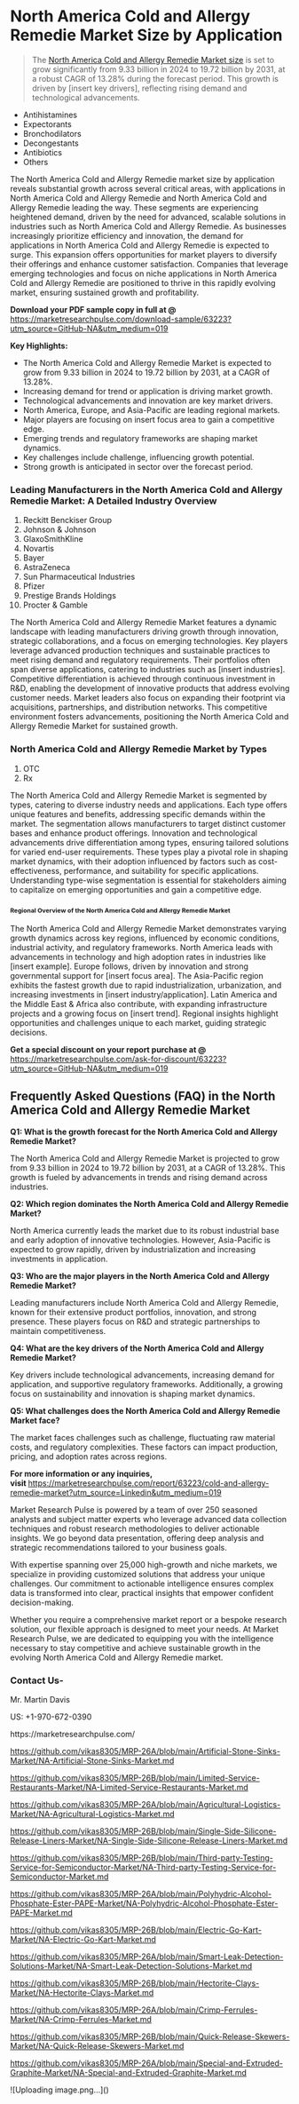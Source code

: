 
<h1>North America Cold and Allergy Remedie Market&nbsp;Size by Application</h1><blockquote><p>The <a href="https://marketresearchpulse.com/download-sample/63223?utm_source=GitHub-NA&amp;utm_medium=019">North America Cold and Allergy Remedie Market size</a> is set to grow significantly from 9.33 billion in 2024 to 19.72 billion by 2031, at a robust CAGR of 13.28% during the forecast period. This growth is driven by [insert key drivers], reflecting rising demand and technological advancements.</p></blockquote><ul><li>Antihistamines<li> Expectorants<li> Bronchodilators<li> Decongestants<li> Antibiotics<li> Others</li></ul><p>The North America Cold and Allergy Remedie market size by application reveals substantial growth across several critical areas, with applications in North America Cold and Allergy Remedie and North America Cold and Allergy Remedie leading the way. These segments are experiencing heightened demand, driven by the need for advanced, scalable solutions in industries such as North America Cold and Allergy Remedie. As businesses increasingly prioritize efficiency and innovation, the demand for applications in North America Cold and Allergy Remedie is expected to surge. This expansion offers opportunities for market players to diversify their offerings and enhance customer satisfaction. Companies that leverage emerging technologies and focus on niche applications in North America Cold and Allergy Remedie are positioned to thrive in this rapidly evolving market, ensuring sustained growth and profitability.</p><p><strong>Download your PDF sample copy in full at @ </strong><a href="https://marketresearchpulse.com/download-sample/63223?utm_source=GitHub-NA&amp;utm_medium=019">https://marketresearchpulse.com/download-sample/63223?utm_source=GitHub-NA&amp;utm_medium=019</a></p><p><strong>Key Highlights: </strong></p><ul><li>The North America Cold and Allergy Remedie Market is expected to grow from 9.33 billion in 2024 to 19.72 billion by 2031, at a CAGR of 13.28%.</li><li>Increasing demand for trend or application is driving market growth.</li><li>Technological advancements and innovation are key market drivers.</li><li>North America, Europe, and Asia-Pacific are leading regional markets.</li><li>Major players are focusing on insert focus area to gain a competitive edge.</li><li>Emerging trends and regulatory frameworks are shaping market dynamics.</li><li>Key challenges include challenge, influencing growth potential.</li><li>Strong growth is anticipated in sector over the forecast period.</li></ul><h3>Leading Manufacturers in the North America Cold and Allergy Remedie Market: A Detailed Industry Overview</h3><ol><li>Reckitt Benckiser Group</li><li>Johnson & Johnson</li><li>GlaxoSmithKline</li><li>Novartis</li><li>Bayer</li><li>AstraZeneca</li><li>Sun Pharmaceutical Industries</li><li>Pfizer</li><li>Prestige Brands Holdings</li><li>Procter & Gamble</li></ol><div class="flex max-w-full flex-col flex-grow"><div class="min-h-8 text-message flex w-full flex-col items-end gap-2 whitespace-normal break-words [.text-message+&amp;]:mt-5" dir="auto" data-message-author-role="assistant" data-message-id="fd8432e4-4910-450d-b182-61b7bfb0a01f" data-message-model-slug="gpt-4o"><div class="flex w-full flex-col gap-1 empty:hidden first:pt-[3px]"><div class="markdown prose w-full break-words dark:prose-invert light"><p>The North America Cold and Allergy Remedie Market features a dynamic landscape with leading manufacturers driving growth through innovation, strategic collaborations, and a focus on emerging technologies. Key players leverage advanced production techniques and sustainable practices to meet rising demand and regulatory requirements. Their portfolios often span diverse applications, catering to industries such as [insert industries]. Competitive differentiation is achieved through continuous investment in R&amp;D, enabling the development of innovative products that address evolving customer needs. Market leaders also focus on expanding their footprint via acquisitions, partnerships, and distribution networks. This competitive environment fosters advancements, positioning the North America Cold and Allergy Remedie Market for sustained growth.</p></div></div></div></div><h3>North America Cold and Allergy Remedie Market by Types</h3><ol><li>OTC<li> Rx</li></ol><div class="flex max-w-full flex-col flex-grow"><div class="min-h-8 text-message flex w-full flex-col items-end gap-2 whitespace-normal break-words [.text-message+&amp;]:mt-5" dir="auto" data-message-author-role="assistant" data-message-id="084470be-0bb7-4664-bddf-5156b4f41249" data-message-model-slug="gpt-4o-mini"><div class="flex w-full flex-col gap-1 empty:hidden first:pt-[3px]"><div class="markdown prose w-full break-words dark:prose-invert light"><p>The North America Cold and Allergy Remedie Market is segmented by types, catering to diverse industry needs and applications. Each type offers unique features and benefits, addressing specific demands within the market. The segmentation allows manufacturers to target distinct customer bases and enhance product offerings. Innovation and technological advancements drive differentiation among types, ensuring tailored solutions for varied end-user requirements. These types play a pivotal role in shaping market dynamics, with their adoption influenced by factors such as cost-effectiveness, performance, and suitability for specific applications. Understanding type-wise segmentation is essential for stakeholders aiming to capitalize on emerging opportunities and gain a competitive edge.</p></div></div></div></div><h3><span style="font-size: 11px;">Regional Overview of the North America Cold and Allergy Remedie Market</span></h3><div class="flex max-w-full flex-col flex-grow"><div class="min-h-8 text-message flex w-full flex-col items-end gap-2 whitespace-normal break-words [.text-message+&amp;]:mt-5" dir="auto" data-message-author-role="assistant" data-message-id="e9038762-ce64-4e30-91c9-9bd413514231" data-message-model-slug="gpt-4o-mini"><div class="flex w-full flex-col gap-1 empty:hidden first:pt-[3px]"><div class="markdown prose w-full break-words dark:prose-invert light"><p>The North America Cold and Allergy Remedie Market demonstrates varying growth dynamics across key regions, influenced by economic conditions, industrial activity, and regulatory frameworks. North America leads with advancements in technology and high adoption rates in industries like [insert example]. Europe follows, driven by innovation and strong governmental support for [insert focus area]. The Asia-Pacific region exhibits the fastest growth due to rapid industrialization, urbanization, and increasing investments in [insert industry/application]. Latin America and the Middle East &amp; Africa also contribute, with expanding infrastructure projects and a growing focus on [insert trend]. Regional insights highlight opportunities and challenges unique to each market, guiding strategic decisions.</p></div></div></div></div><p><strong>Get a special discount on your report purchase at @ </strong><a href="https://marketresearchpulse.com/ask-for-discount/63223?utm_source=GitHub-NA&amp;utm_medium=019">https://marketresearchpulse.com/ask-for-discount/63223?utm_source=GitHub-NA&amp;utm_medium=019</a></p><h2>Frequently Asked Questions (FAQ) in the North America Cold and Allergy Remedie Market</h2><p><strong>Q1: What is the growth forecast for the North America Cold and Allergy Remedie Market?</strong></p><p>The North America Cold and Allergy Remedie Market is projected to grow from 9.33 billion in 2024 to 19.72 billion by 2031, at a CAGR of 13.28%. This growth is fueled by advancements in trends and rising demand across industries.</p><p><strong>Q2: Which region dominates the North America Cold and Allergy Remedie Market?</strong></p><p>North America currently leads the market due to its robust industrial base and early adoption of innovative technologies. However, Asia-Pacific is expected to grow rapidly, driven by industrialization and increasing investments in application.</p><p><strong>Q3: Who are the major players in the North America Cold and Allergy Remedie Market?</strong></p><p>Leading manufacturers include North America Cold and Allergy Remedie, known for their extensive product portfolios, innovation, and strong presence. These players focus on R&amp;D and strategic partnerships to maintain competitiveness.</p><p><strong>Q4: What are the key drivers of the North America Cold and Allergy Remedie Market?</strong></p><p>Key drivers include technological advancements, increasing demand for application, and supportive regulatory frameworks. Additionally, a growing focus on sustainability and innovation is shaping market dynamics.</p><p><strong>Q5: What challenges does the North America Cold and Allergy Remedie Market face?</strong></p><p>The market faces challenges such as challenge, fluctuating raw material costs, and regulatory complexities. These factors can impact production, pricing, and adoption rates across regions.</p><p><strong>For more information or any inquiries, visit&nbsp;</strong><a href="https://marketresearchpulse.com/report/63223/cold-and-allergy-remedie-market?utm_source=Linkedin&utm_medium=019">https://marketresearchpulse.com/report/63223/cold-and-allergy-remedie-market?utm_source=Linkedin&utm_medium=019</a></p><p>Market Research Pulse is powered by a team of over 250 seasoned analysts and subject matter experts who leverage advanced data collection techniques and robust research methodologies to deliver actionable insights. We go beyond data presentation, offering deep analysis and strategic recommendations tailored to your business goals.</p><p>With expertise spanning over 25,000 high-growth and niche markets, we specialize in providing customized solutions that address your unique challenges. Our commitment to actionable intelligence ensures complex data is transformed into clear, practical insights that empower confident decision-making.</p><p>Whether you require a comprehensive market report or a bespoke research solution, our flexible approach is designed to meet your needs. At Market Research Pulse, we are dedicated to equipping you with the intelligence necessary to stay competitive and achieve sustainable growth in the evolving North America Cold and Allergy Remedie market.</p><h3><strong>Contact Us-</strong></h3><p>Mr. Martin Davis</p><p>US: +1-970-672-0390</p><p>https://marketresearchpulse.com/</p><p><a href="https://github.com/vikas8305/MRP-26A/blob/main/Artificial-Stone-Sinks-Market/NA-Artificial-Stone-Sinks-Market.md">https://github.com/vikas8305/MRP-26A/blob/main/Artificial-Stone-Sinks-Market/NA-Artificial-Stone-Sinks-Market.md</a></p><p><a href="https://github.com/vikas8305/MRP-26B/blob/main/Limited-Service-Restaurants-Market/NA-Limited-Service-Restaurants-Market.md">https://github.com/vikas8305/MRP-26B/blob/main/Limited-Service-Restaurants-Market/NA-Limited-Service-Restaurants-Market.md</a></p><p><a href="https://github.com/vikas8305/MRP-26A/blob/main/Agricultural-Logistics-Market/NA-Agricultural-Logistics-Market.md">https://github.com/vikas8305/MRP-26A/blob/main/Agricultural-Logistics-Market/NA-Agricultural-Logistics-Market.md</a></p><p><a href="https://github.com/vikas8305/MRP-26B/blob/main/Single-Side-Silicone-Release-Liners-Market/NA-Single-Side-Silicone-Release-Liners-Market.md">https://github.com/vikas8305/MRP-26B/blob/main/Single-Side-Silicone-Release-Liners-Market/NA-Single-Side-Silicone-Release-Liners-Market.md</a></p><p><a href="https://github.com/vikas8305/MRP-26B/blob/main/Third-party-Testing-Service-for-Semiconductor-Market/NA-Third-party-Testing-Service-for-Semiconductor-Market.md">https://github.com/vikas8305/MRP-26B/blob/main/Third-party-Testing-Service-for-Semiconductor-Market/NA-Third-party-Testing-Service-for-Semiconductor-Market.md</a></p><p><a href="https://github.com/vikas8305/MRP-26A/blob/main/Polyhydric-Alcohol-Phosphate-Ester-PAPE-Market/NA-Polyhydric-Alcohol-Phosphate-Ester-PAPE-Market.md">https://github.com/vikas8305/MRP-26A/blob/main/Polyhydric-Alcohol-Phosphate-Ester-PAPE-Market/NA-Polyhydric-Alcohol-Phosphate-Ester-PAPE-Market.md</a></p><p><a href="https://github.com/vikas8305/MRP-26B/blob/main/Electric-Go-Kart-Market/NA-Electric-Go-Kart-Market.md">https://github.com/vikas8305/MRP-26B/blob/main/Electric-Go-Kart-Market/NA-Electric-Go-Kart-Market.md</a></p><p><a href="https://github.com/vikas8305/MRP-26A/blob/main/Smart-Leak-Detection-Solutions-Market/NA-Smart-Leak-Detection-Solutions-Market.md">https://github.com/vikas8305/MRP-26A/blob/main/Smart-Leak-Detection-Solutions-Market/NA-Smart-Leak-Detection-Solutions-Market.md</a></p><p><a href="https://github.com/vikas8305/MRP-26B/blob/main/Hectorite-Clays-Market/NA-Hectorite-Clays-Market.md">https://github.com/vikas8305/MRP-26B/blob/main/Hectorite-Clays-Market/NA-Hectorite-Clays-Market.md</a></p><p><a href="https://github.com/vikas8305/MRP-26A/blob/main/Crimp-Ferrules-Market/NA-Crimp-Ferrules-Market.md">https://github.com/vikas8305/MRP-26A/blob/main/Crimp-Ferrules-Market/NA-Crimp-Ferrules-Market.md</a></p><p><a href="https://github.com/vikas8305/MRP-26B/blob/main/Quick-Release-Skewers-Market/NA-Quick-Release-Skewers-Market.md">https://github.com/vikas8305/MRP-26B/blob/main/Quick-Release-Skewers-Market/NA-Quick-Release-Skewers-Market.md</a></p><p><a href="https://github.com/vikas8305/MRP-26A/blob/main/Special-and-Extruded-Graphite-Market/NA-Special-and-Extruded-Graphite-Market.md">https://github.com/vikas8305/MRP-26A/blob/main/Special-and-Extruded-Graphite-Market/NA-Special-and-Extruded-Graphite-Market.md</a></p>
![Uploading image.png…]()
